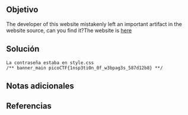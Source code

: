 
## Objetivo
The developer of this website mistakenly left an important artifact in the website source, can you find it?The website is [here](http://saturn.picoctf.net:65086/)
## Solución
```
La contraseña estaba en style.css
/** banner_main picoCTF{1nsp3ti0n_0f_w3bpag3s_587d12b8} **/
```
## Notas adicionales
## Referencias 
